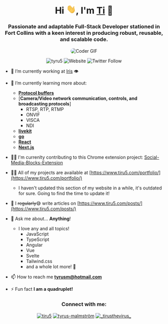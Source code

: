 <h1 align="center">Hi <img src="https://raw.githubusercontent.com/tyru5/tyru5/master/assets/gifs/Hi.gif" width="30px">, I'm <a href="https://tiru5.dev" target="_blank">Ti</a> 🚀</h1>
<h3 align="center">Passionate and adaptable Full-Stack Developer stationed in Fort Collins with a keen interest in producing robust, reusable, and scalable code.</h3>

<p align="center">
<img style="border-radius: 13px" align="center" src="https://media.giphy.com/media/SWoSkN6DxTszqIKEqv/giphy.gif" alt="Coder GIF" width="400" height="300">
</p>

<p align="center"> <img src="https://komarev.com/ghpvc/?username=tyru5&label=Profile%20views&color=0eb429&style=flat-square" alt="tyru5" />
<img alt="Website" src="https://img.shields.io/website?down_message=%E2%9D%8C&label=tiru5.com&style=flat-square&up_color=%2300b300&up_message=%F0%9F%9A%80&url=https%3A%2F%2Fwww.tiru5.com">
<img alt="Twitter Follow" src="https://img.shields.io/twitter/follow/tirusthevirus?color=1DA1F2&label=FOLLOW%20%40%20TirustheVirus&logo=twitter&style=flat-square">
</p>

- 🔭 I’m currently working at [Iris](https://tryiris.ai) 👁️

- 🌱 I’m currently learning more about:
  - [**Protocol buffers**](https://protobuf.dev/)
  - [**Camera/Video network communication, controls, and broadcasting protocols**]
    - RTSP, RTP, RTMP
    - ONVIF
    - VISCA
    - NDI
  - [**livekit**](https://livekit.io/)
  - [**go**](https://go.dev/)
  - [**React**](https://react.dev)
  - [**Next.js**](https://nextjs.org/)

- 🙌🏼 I'm currenlty contributing to this Chrome extension project: [Social-Media-Blocks-Extension](https://github.com/JavascriptDon/Social-Media-Blocks-Extension)

- 👨‍💻 All of my projects are available at [https://www.tiru5.com/portfolio/](https://www.tiru5.com/portfolio/)
  - I haven't updated this section of my website in a while, it's outdated for sure. Going to find the time to update it!

- 📝 I ~~regularly~~😅 write articles on [https://www.tiru5.com/posts/](https://www.tiru5.com/posts/)

- 💬 Ask me about... **Anything**!
  - I love any and all topics!
    - JavaScript
    - TypeScript
    - Angular
    - Vue
    - Svelte
    - Tailwind.css
    - and a whole lot more! 🚀

- 📫 How to reach me **tyrusm@hotmail.com**

- ⚡ Fun fact **I am a quadruplet!**

<h3 align="center">Connect with me:</h3>
<p align="center">
<a href="https://dev.to/tiru5" target="blank"><img align="center" src="https://cdn.jsdelivr.net/npm/simple-icons@3.0.1/icons/dev-dot-to.svg" alt="tiru5" height="30" width="0" /></a>
<a href="https://linkedin.com/in/tyrus-malmstrom" target="blank"><img align="center" src="https://cdn.jsdelivr.net/npm/simple-icons@3.0.1/icons/linkedin.svg" alt="tyrus-malmström" height="30" width="40" /></a>
<a href="https://instagram.com/_tirusthevirus_" target="blank"><img align="center" src="https://cdn.jsdelivr.net/npm/simple-icons@3.0.1/icons/instagram.svg" alt="_tirusthevirus_" height="30" width="40" /></a>
</p>
